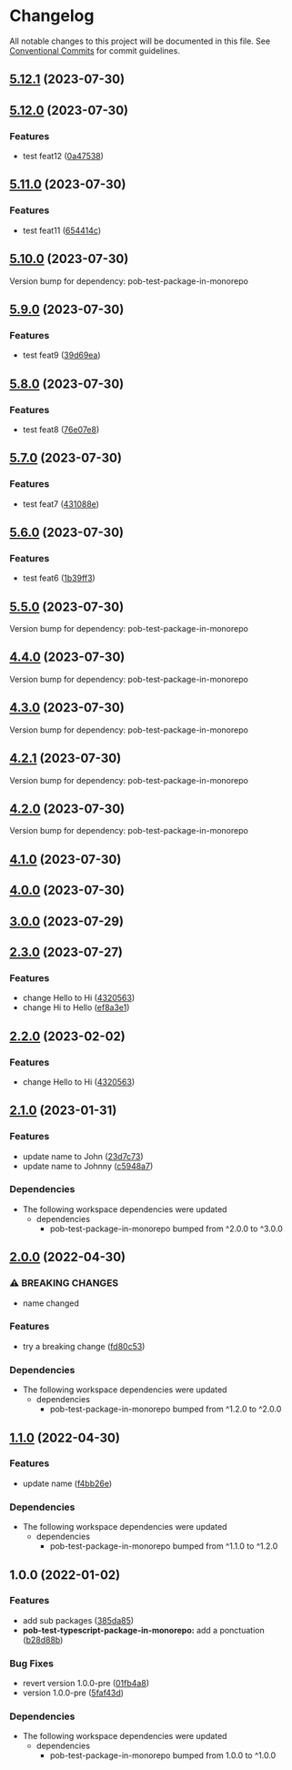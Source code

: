 # Changelog

All notable changes to this project will be documented in this file.
See [Conventional Commits](https://conventionalcommits.org) for commit guidelines.

## [5.12.1](https://github.com/christophehurpeau/pob-monorepo-test-repository/compare/v5.12.0...v5.12.1) (2023-07-30)


## [5.12.0](https://github.com/christophehurpeau/pob-monorepo-test-repository/compare/v5.11.0...v5.12.0) (2023-07-30)


### Features

* test feat12 ([0a47538](https://github.com/christophehurpeau/pob-monorepo-test-repository/commit/0a475389dcc456ea429cc16400f57153b66da692))


## [5.11.0](https://github.com/christophehurpeau/pob-monorepo-test-repository/compare/v5.10.0...v5.11.0) (2023-07-30)


### Features

* test feat11 ([654414c](https://github.com/christophehurpeau/pob-monorepo-test-repository/commit/654414c6b32eb60907573fadee351b6317d70a68))


## [5.10.0](https://github.com/christophehurpeau/pob-monorepo-test-repository/compare/v5.9.0...v5.10.0) (2023-07-30)

Version bump for dependency: pob-test-package-in-monorepo


## [5.9.0](https://github.com/christophehurpeau/pob-monorepo-test-repository/compare/v5.8.0...v5.9.0) (2023-07-30)


### Features

* test feat9 ([39d69ea](https://github.com/christophehurpeau/pob-monorepo-test-repository/commit/39d69ea737579a033358aed387537776f641d343))


## [5.8.0](https://github.com/christophehurpeau/pob-monorepo-test-repository/compare/v5.7.0...v5.8.0) (2023-07-30)


### Features

* test feat8 ([76e07e8](https://github.com/christophehurpeau/pob-monorepo-test-repository/commit/76e07e8b5997a9b449e423bdd11b5aee3e268b1c))


## [5.7.0](https://github.com/christophehurpeau/pob-monorepo-test-repository/compare/v5.6.0...v5.7.0) (2023-07-30)


### Features

* test feat7 ([431088e](https://github.com/christophehurpeau/pob-monorepo-test-repository/commit/431088e67aa30003c44231600262f5c5c5a5bfa2))


## [5.6.0](https://github.com/christophehurpeau/pob-monorepo-test-repository/compare/v5.5.0...v5.6.0) (2023-07-30)


### Features

* test feat6 ([1b39ff3](https://github.com/christophehurpeau/pob-monorepo-test-repository/commit/1b39ff36315faa34b84c53ef62b1628f9e59c993))


## [5.5.0](https://github.com/christophehurpeau/pob-monorepo-test-repository/compare/v5.4.0...v5.5.0) (2023-07-30)

Version bump for dependency: pob-test-package-in-monorepo


## [4.4.0](https://github.com/christophehurpeau/pob-monorepo-test-repository/compare/pob-test-typescript-package-in-monorepo@4.3.0...pob-test-typescript-package-in-monorepo@4.4.0) (2023-07-30)

Version bump for dependency: pob-test-package-in-monorepo


## [4.3.0](https://github.com/christophehurpeau/pob-monorepo-test-repository/compare/pob-test-typescript-package-in-monorepo@4.2.1...pob-test-typescript-package-in-monorepo@4.3.0) (2023-07-30)

Version bump for dependency: pob-test-package-in-monorepo


## [4.2.1](https://github.com/christophehurpeau/pob-monorepo-test-repository/compare/pob-test-typescript-package-in-monorepo@4.2.0...pob-test-typescript-package-in-monorepo@4.2.1) (2023-07-30)



Version bump for dependency: pob-test-package-in-monorepo
## [4.2.0](https://github.com/christophehurpeau/pob-monorepo-test-repository/compare/pob-test-typescript-package-in-monorepo@4.1.0...pob-test-typescript-package-in-monorepo@4.2.0) (2023-07-30)



Version bump for dependency: pob-test-package-in-monorepo
## [4.1.0](https://github.com/christophehurpeau/pob-monorepo-test-repository/compare/pob-test-typescript-package-in-monorepo@4.0.0...pob-test-typescript-package-in-monorepo@4.1.0) (2023-07-30)


## [4.0.0](https://github.com/christophehurpeau/pob-monorepo-test-repository/compare/pob-test-typescript-package-in-monorepo@3.0.0...pob-test-typescript-package-in-monorepo@4.0.0) (2023-07-30)


## [3.0.0](https://github.com/christophehurpeau/pob-monorepo-test-repository/compare/pob-test-typescript-package-in-monorepo@2.3.0...pob-test-typescript-package-in-monorepo@3.0.0) (2023-07-29)


## [2.3.0](https://github.com/christophehurpeau/pob-monorepo-test-repository/compare/pob-test-typescript-package-in-monorepo@2.1.0...pob-test-typescript-package-in-monorepo@2.3.0) (2023-07-27)


### Features

* change Hello to Hi ([4320563](https://github.com/christophehurpeau/pob-monorepo-test-repository/commit/432056305eee2766d55cd35d846d5dc59d77438f))
* change Hi to Hello ([ef8a3e1](https://github.com/christophehurpeau/pob-monorepo-test-repository/commit/ef8a3e1f08c2ca2c86da88bfea708cfb543feee7))


## [2.2.0](https://github.com/christophehurpeau/pob-monorepo-test-repository/compare/pob-test-typescript-package-in-monorepo-v2.1.0...pob-test-typescript-package-in-monorepo-v2.2.0) (2023-02-02)


### Features

* change Hello to Hi ([4320563](https://github.com/christophehurpeau/pob-monorepo-test-repository/commit/432056305eee2766d55cd35d846d5dc59d77438f))

## [2.1.0](https://github.com/christophehurpeau/pob-monorepo-test-repository/compare/pob-test-typescript-package-in-monorepo-v2.0.0...pob-test-typescript-package-in-monorepo-v2.1.0) (2023-01-31)


### Features

* update name to John ([23d7c73](https://github.com/christophehurpeau/pob-monorepo-test-repository/commit/23d7c73561f46001bd84f81c40f128cd2ffd8770))
* update name to Johnny ([c5948a7](https://github.com/christophehurpeau/pob-monorepo-test-repository/commit/c5948a7a6a40bf9c09434a9a42ece2f1a18a88b5))


### Dependencies

* The following workspace dependencies were updated
  * dependencies
    * pob-test-package-in-monorepo bumped from ^2.0.0 to ^3.0.0

## [2.0.0](https://github.com/christophehurpeau/pob-monorepo-test-repository/compare/pob-test-typescript-package-in-monorepo-v1.1.0...pob-test-typescript-package-in-monorepo-v2.0.0) (2022-04-30)


### ⚠ BREAKING CHANGES

* name changed

### Features

* try a breaking change ([fd80c53](https://github.com/christophehurpeau/pob-monorepo-test-repository/commit/fd80c53ec9f3ec049477224b43e93cb00a07deaf))


### Dependencies

* The following workspace dependencies were updated
  * dependencies
    * pob-test-package-in-monorepo bumped from ^1.2.0 to ^2.0.0

## [1.1.0](https://github.com/christophehurpeau/pob-monorepo-test-repository/compare/pob-test-typescript-package-in-monorepo-v1.0.0...pob-test-typescript-package-in-monorepo-v1.1.0) (2022-04-30)


### Features

* update name ([f4bb26e](https://github.com/christophehurpeau/pob-monorepo-test-repository/commit/f4bb26e307e5ca617bdc30e25159be616825771b))


### Dependencies

* The following workspace dependencies were updated
  * dependencies
    * pob-test-package-in-monorepo bumped from ^1.1.0 to ^1.2.0

## 1.0.0 (2022-01-02)


### Features

* add sub packages ([385da85](https://github.com/christophehurpeau/pob-monorepo-test-repository/commit/385da8530b5fce9531a31b6df11f0a817a105638))
* **pob-test-typescript-package-in-monorepo:** add a ponctuation ([b28d88b](https://github.com/christophehurpeau/pob-monorepo-test-repository/commit/b28d88b49e8dea0ed6d28384da16d390f861934e))


### Bug Fixes

* revert version 1.0.0-pre ([01fb4a8](https://github.com/christophehurpeau/pob-monorepo-test-repository/commit/01fb4a85f83bc43769fc6b071c9cd5778dd8c762))
* version 1.0.0-pre ([5faf43d](https://github.com/christophehurpeau/pob-monorepo-test-repository/commit/5faf43d9715d7c03c8ddac85e31d89def3e9580d))


### Dependencies

* The following workspace dependencies were updated
  * dependencies
    * pob-test-package-in-monorepo bumped from 1.0.0 to ^1.0.0
